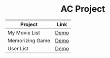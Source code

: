# <h1 align="center">AC Project</h1>

| Project  | Link |
| ------------- |:-------------:|
| My Movie List     | [Demo](https://weilocus.github.io/ac_practice/my-movie-list/)     |
| Memorizing Game      | [Demo](https://weilocus.github.io/ac_practice/MemorizingGame/)     |
| User List      | [Demo](https://weilocus.github.io/ac_practice/User-list)     |


